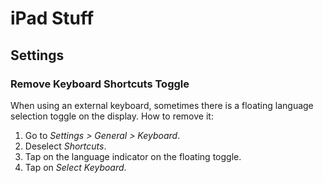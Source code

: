 # iPad Stuff

## Settings

### Remove Keyboard Shortcuts Toggle

When using an external keyboard,
sometimes there is a floating language selection toggle on the display.
How to remove it:

1. Go to *Settings > General > Keyboard*.
2. Deselect *Shortcuts*.
3. Tap on the language indicator on the floating toggle.
4. Tap on *Select Keyboard*.
